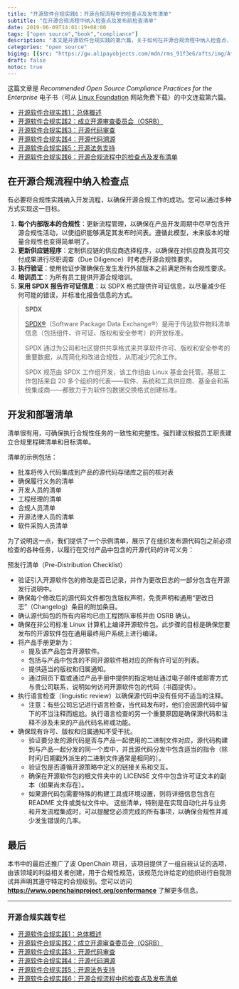 ```yaml
---
title: "开源软件合规实践6：开源合规流程中的检查点及发布清单"
subtitle: "在开源合规流程中纳入检查点及发布前检查清单"
date: 2019-06-09T14:01:19+08:00
tags: ["open source","book","compliance"]
description: "本文是开源软件合规实践的第六篇，关于如何在开源合规流程中纳入检查点，在软件发布前检查清单。"
categories: "open source"
bigimg: [{src: "https://gw.alipayobjects.com/mdn/rms_91f3e6/afts/img/A*XM3SRJFETWEAAAAAAAAAAABkARQnAQ", desc: "Photo via Unsplash"}]
draft: false
notoc: true
---
```


这篇文章是 *Recommended Open Source Compliance Practices for the Enterprise* 电子书（可从 [Linux Foundation](https://www.linuxfoundation.org/publications/2019/06/recommended-open-source-compliance-practices/) 网站免费下载）的中文连载第六篇。

- [开源软件合规实践1：总体概述](/posts/open-source-compliance-practices-intro)
- [开源软件合规实践2：成立开源审查委员会（OSRB）](/posts/open-source-compliance-osrb)
- [开源软件合规实践3：开源代码审查](/posts/open-source-compliance-identify)
- [开源软件合规实践4：开源代码溯源](/posts/open-source-compliance-sourcing)
- [开源软件合规实践5：开源法务支持](/posts/open-source-compliance-legal-support)
- [开源软件合规实践6：开源合规流程中的检查点及发布清单](/posts/open-source-compliance-checkpoints)

## 在开源合规流程中纳入检查点

有必要将合规性实践纳入开发流程，以确保开源合规工作的成功。您可以通过多种方式实现这一目标。

1. **每个内部版本的合规性**：更新流程管理，以确保在产品开发周期中尽早包含开源合规性活动，以使组织能够满足其发布时间表。遵循此模型，未来版本的增量合规性也变得简单明了。
2. **更新供应链程序**：定制供应链的供应商选择程序，以确保在对供应商及其可交付成果进行尽职调查（Due Diligence）时考虑开源合规性要求。
3. **执行验证**：使用验证步骤确保在发生发行外部版本之前满足所有合规性要求。
4. **培训员工**：为所有员工提供开源合规培训。
5. **采用 SPDX 报告许可证信息**：以 SDPX 格式提供许可证信息，以尽量减少任何可能的错误，并标准化报告信息的方式。

> **SPDX**
>
> [SPDX®](https://spdx.org/)（Software Package Data Exchange®）是用于传达软件物料清单信息（包括组件、许可证、版权和安全参考）的开放标准。
>
> SPDX 通过为公司和社区提供共享格式来共享软件许可、版权和安全参考的重要数据，从而简化和改进合规性，从而减少冗余工作。
>
> SPDX 规范由 SPDX 工作组开发，该工作组由 Linux 基金会托管。基层工作包括来自 20 多个组织的代表——软件、系统和工具供应商、基金会和系统集成商——都致力于为软件包数据交换格式创建标准。

## 开发和部署清单

清单很有用，可确保执行合规性任务的一致性和完整性。强烈建议根据员工职责建立合规里程碑清单和目标清单。

清单的示例包括：

- 批准将传入代码集成到产品的源代码存储库之前的核对表
- 确保履行义务的清单
- 开发人员的清单
- 工程经理的清单
- 合规人员清单
- 开源法律人员的清单
- 软件采购人员清单

为了说明这一点，我们提供了一个示例清单，展示了在组织发布源代码包之前必须检查的各种任务，以履行在交付产品中包含的开源代码的许可义务：

预发行清单（Pre-Distribution Checklist）

- 验证引入开源软件包的修改是否已记录，并作为更改日志的一部分包含在开源发行说明中。
- 确保每个修改后的源代码文件都包含版权声明，免责声明和通用“更改日志”（Changelog）条目的附加条目。
- 确认源代码包的所有内容均已由工程团队审核并由 OSRB 确认。
- 确保在非公司标准 Linux 计算机上编译开源软件包。此步骤的目标是确保您要发布的开源软件包在通用最终用户系统上进行编译。
- 将产品手册更新为：
     - 提及该产品包含开源软件。
     - 包括与产品中包含的不同开源软件相对应的所有许可证的列表。
     - 提供适当的版权和归属通知。
     - 通过网页下载或通过产品手册中提供的指定地址通过电子邮件或邮寄方式与贵公司联系，说明如何访问开源软件包的代码（书面提供）。
 - 执行语言检查（linguistic review）以确保源代码中没有任何不适当的注释。
   - 注意：有些公司忘记进行语言检查，当代码发布时，他们会因源代码中留下的不当注释而尴尬。执行语言检查的另一个重要原因是确保源代码和注释不涉及未来的产品代码名称或功能。
- 确保现有许可、版权和归属通知不受干扰。
    - 验证要分发的源代码是否与产品一起使用的二进制文件对应，源代码构建到与产品一起分发的同一个库中，并且源代码分发中包含适当的指令（除时间/日期戳外派生的二进制文件通常是相同的）。
    - 验证包是否遵循开源策略中定义的链接关系和交互。
    - 确保在开源软件包的根文件夹中的 LICENSE 文件中包含许可证文本的副本（如果尚未存在）。
    - 如果源代码包需要特殊的构建工具或环境设置，则将详细信息包含在 README 文件或类似文件中。
   这些清单，特别是在实现自动化并与业务和开发流程集成时，可以提醒您必须完成的所有事项，以确保合规性并减少发生错误的几率。

## 最后

本书中的最后还推广了波 OpenChain 项目，该项目提供了一组自我认证的选项，由该领域的利益相关者创建，用于合规性规范，该规范允许给定的组织进行自我测试并声明其遵守特定的合规级别。您可以访问 **https://www.openchainproject.org/conformance** 了解更多信息。

---

### 开源合规实践专栏

- [开源软件合规实践1：总体概述](/posts/open-source-compliance-practices-intro)
- [开源软件合规实践2：成立开源审查委员会（OSRB）](/posts/open-source-compliance-osrb)
- [开源软件合规实践3：开源代码审查](/posts/open-source-compliance-identify)
- [开源软件合规实践4：开源代码溯源](/posts/open-source-compliance-sourcing)
- [开源软件合规实践5：开源法务支持](/posts/open-source-compliance-legal-support)
- [开源软件合规实践6：开源合规流程中的检查点及发布清单](/posts/open-source-compliance-checkpoints)

